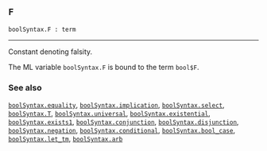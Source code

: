 ## `F`

``` hol4
boolSyntax.F : term
```

------------------------------------------------------------------------

Constant denoting falsity.

The ML variable `boolSyntax.F` is bound to the term `bool$F`.

### See also

[`boolSyntax.equality`](#boolSyntax.equality),
[`boolSyntax.implication`](#boolSyntax.implication),
[`boolSyntax.select`](#boolSyntax.select),
[`boolSyntax.T`](#boolSyntax.T),
[`boolSyntax.universal`](#boolSyntax.universal),
[`boolSyntax.existential`](#boolSyntax.existential),
[`boolSyntax.exists1`](#boolSyntax.exists1),
[`boolSyntax.conjunction`](#boolSyntax.conjunction),
[`boolSyntax.disjunction`](#boolSyntax.disjunction),
[`boolSyntax.negation`](#boolSyntax.negation),
[`boolSyntax.conditional`](#boolSyntax.conditional),
[`boolSyntax.bool_case`](#boolSyntax.bool_case),
[`boolSyntax.let_tm`](#boolSyntax.let_tm),
[`boolSyntax.arb`](#boolSyntax.arb)
